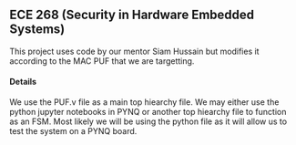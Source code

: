 ## ECE 268 (Security in Hardware Embedded Systems)
This project uses code by our mentor Siam Hussain but modifies
it according to the MAC PUF that we are targetting.

#### Details
We use the PUF.v file as a main top hiearchy file.
We may either use the python jupyter notebooks in PYNQ or another top hiearchy file to function as an FSM. Most likely we will be using the python file as it will allow us to test the system on a PYNQ board. 
